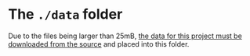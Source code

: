# The `./data` folder

Due to the files being larger than 25mB, [the data for this project must be downloaded from the source](http://snap.stanford.edu/data/wiki-topcats.html) and placed into this folder.